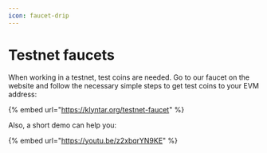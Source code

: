 ```yaml
---
icon: faucet-drip
---
```


# Testnet faucets

When working in a testnet, test coins are needed. Go to our faucet on the website and follow the necessary simple steps to get test coins to your EVM address:

{% embed url="https://klyntar.org/testnet-faucet" %}

Also, a short demo can help you:

{% embed url="https://youtu.be/z2xbqrYN9KE" %}

